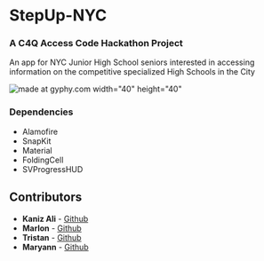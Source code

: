 # StepUp-NYC
### A C4Q Access Code Hackathon Project

An app for NYC Junior High School seniors interested in accessing information on the competitive specialized High Schools in the City

<img src="https://media.giphy.com/media/vFKqnCdLPNOKc/giphy.gif" title="made at gyphy.com"/>
width="40" height="40"

### Dependencies 
- Alamofire
- SnapKit
- Material
- FoldingCell
- SVProgressHUD


## Contributors 
* **Kaniz Ali** - [Github](https://github.com/kuuhaku0)
* **Marlon** - [Github](https://github.com/LtDangle)
* **Tristan** - [Github](https://github.com/NYCgirlLearnsToCode)
* **Maryann** - [Github](https://github.com/gewashington)
